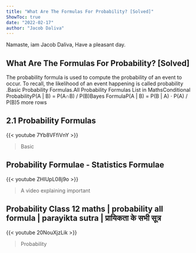 ```yaml
---
title: "What Are The Formulas For Probability? [Solved]"
ShowToc: true 
date: "2022-02-17"
author: "Jacob Daliva" 
---
```


Namaste, iam Jacob Daliva, Have a pleasant day.
## What Are The Formulas For Probability? [Solved]
The probability formula is used to compute the probability of an event to occur. To recall, the likelihood of an event happening is called probability
.Basic Probability Formulas.All Probability Formulas List in MathsConditional ProbabilityP(A | B) = P(A∩B) / P(B)Bayes FormulaP(A | B) = P(B | A) ⋅ P(A) / P(B)5 more rows

## 2.1 Probability Formulas
{{< youtube 7Yb8VFfiVnY >}}
>Basic 

## Probability Formulae - Statistics Formulae
{{< youtube ZHIUpL08j9o >}}
>A video explaining important 

## Probability Class 12 maths | probability all formula | parayikta sutra | प्रायिकता के सभी सूत्र
{{< youtube 20NouXjzLik >}}
>Probability

